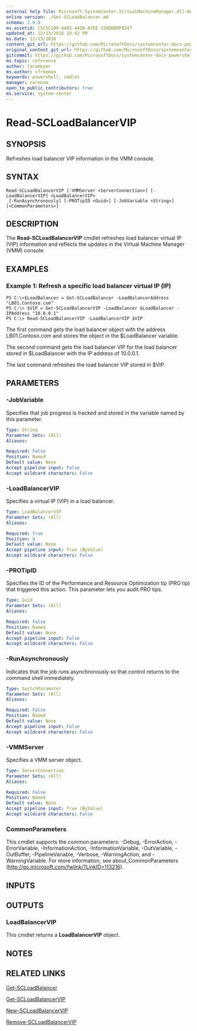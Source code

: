 ```yaml
---
external help file: Microsoft.SystemCenter.VirtualMachineManager.dll-Help.xml
online version: ./Get-SCLoadBalancer.md
schema: 2.0.0
ms.assetid: C5C5C109-4A03-4420-A7EE-150DDB0F0247
updated_at: 12/13/2016 10:42 PM
ms.date: 12/13/2016
content_git_url: https://github.com/MicrosoftDocs/systemcenter-docs-powershell/blob/master/systemcenter-cmdlets/VirtualMachineManager/v1/Read-SCLoadBalancerVIP.md
original_content_git_url: https://github.com/MicrosoftDocs/systemcenter-docs-powershell/blob/master/systemcenter-cmdlets/VirtualMachineManager/v1/Read-SCLoadBalancerVIP.md
gitcommit: https://github.com/MicrosoftDocs/systemcenter-docs-powershell/blob/ea9507ac2178040476af5407227db8cb97701ea9/systemcenter-cmdlets/VirtualMachineManager/v1/Read-SCLoadBalancerVIP.md
ms.topic: reference
author: tarameyer
ms.author: cfreeman
keywords: powershell, cmdlet
manager: carmonm
open_to_public_contributors: true
ms.service: system-center
---
```


# Read-SCLoadBalancerVIP

## SYNOPSIS
Refreshes load balancer VIP information in the VMM console.

## SYNTAX

```
Read-SCLoadBalancerVIP [-VMMServer <ServerConnection>] [-LoadBalancerVIP] <LoadBalancerVIP>
 [-RunAsynchronously] [-PROTipID <Guid>] [-JobVariable <String>] [<CommonParameters>]
```

## DESCRIPTION
The **Read-SCLoadBalancerVIP** cmdlet refreshes load balancer virtual IP (VIP) information and reflects the updates in the Virtual Machine Manager (VMM) console.

## EXAMPLES

### Example 1: Refresh a specific load balancer virtual IP (IP)
```
PS C:\>$LoadBalancer = Get-SCLoadBalancer -LoadBalancerAddress "LB01.Contoso.com" 
PS C:\> $VIP = Get-SCLoadBalancerVIP -LoadBalancer $LoadBalancer -IPAddress "10.0.0.1" 
PS C:\> Read-SCLoadBalancerVIP -LoadBalancerVIP $VIP
```

The first command gets the load balancer object with the address LB01.Contoso.com and stores the object in the $LoadBalancer variable.

The second command gets the load balancer VIP for the load balancer stored in $LoadBalancer with the IP address of 10.0.0.1.

The last command refreshes the load balancer VIP stored in $VIP.

## PARAMETERS

### -JobVariable
Specifies that job progress is tracked and stored in the variable named by this parameter.

```yaml
Type: String
Parameter Sets: (All)
Aliases: 

Required: False
Position: Named
Default value: None
Accept pipeline input: False
Accept wildcard characters: False
```

### -LoadBalancerVIP
Specifies a virtual IP (VIP) in a load balancer.

```yaml
Type: LoadBalancerVIP
Parameter Sets: (All)
Aliases: 

Required: True
Position: 0
Default value: None
Accept pipeline input: True (ByValue)
Accept wildcard characters: False
```

### -PROTipID
Specifies the ID of the Performance and Resource Optimization tip (PRO tip) that triggered this action.
This parameter lets you audit PRO tips.

```yaml
Type: Guid
Parameter Sets: (All)
Aliases: 

Required: False
Position: Named
Default value: None
Accept pipeline input: False
Accept wildcard characters: False
```

### -RunAsynchronously
Indicates that the job runs asynchronously so that control returns to the command shell immediately.

```yaml
Type: SwitchParameter
Parameter Sets: (All)
Aliases: 

Required: False
Position: Named
Default value: None
Accept pipeline input: False
Accept wildcard characters: False
```

### -VMMServer
Specifies a VMM server object.

```yaml
Type: ServerConnection
Parameter Sets: (All)
Aliases: 

Required: False
Position: Named
Default value: None
Accept pipeline input: True (ByValue)
Accept wildcard characters: False
```

### CommonParameters
This cmdlet supports the common parameters: -Debug, -ErrorAction, -ErrorVariable, -InformationAction, -InformationVariable, -OutVariable, -OutBuffer, -PipelineVariable, -Verbose, -WarningAction, and -WarningVariable. For more information, see about_CommonParameters (http://go.microsoft.com/fwlink/?LinkID=113216).

## INPUTS

## OUTPUTS

### LoadBalancerVIP
This cmdlet returns a **LoadBalancerVIP** object.

## NOTES

## RELATED LINKS

[Get-SCLoadBalancer](xref:VirtualMachineManager/v1/Get-SCLoadBalancer.md)

[Get-SCLoadBalancerVIP](xref:VirtualMachineManager/v1/Get-SCLoadBalancerVIP.md)

[New-SCLoadBalancerVIP](xref:VirtualMachineManager/v1/New-SCLoadBalancerVIP.md)

[Remove-SCLoadBalancerVIP](xref:VirtualMachineManager/v1/Remove-SCLoadBalancerVIP.md)

